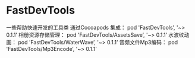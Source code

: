# FastDevTools
一些帮助快速开发的工具类
通过Cocoapods 集成：  pod 'FastDevTools’, '~> 0.1.1’
相册资源存储管理：      pod 'FastDevTools/AssetsSave’, '~> 0.1.1’
水波纹动画：           pod 'FastDevTools/WaterWave’, '~> 0.1.1’
音频文件Mp3编码：      pod 'FastDevTools/Mp3Encode’, '~> 0.1.1’
